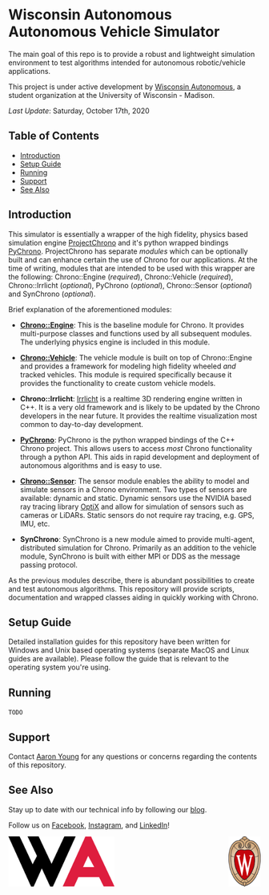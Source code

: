 # Wisconsin Autonomous Autonomous Vehicle Simulator

The main goal of this repo is to provide a robust and lightweight simulation environment to test algorithms intended for autonomous robotic/vehicle applications.

This project is under active development by [Wisconsin Autonomous](https://wisconsinautonomous.org/), a student organization at the University of Wisconsin - Madison.

_Last Update_: Saturday, October 17th, 2020

## Table of Contents
- [Introduction](#introduction)
- [Setup Guide](#setup-guide)
- [Running](#running)
- [Support](#support)
- [See Also](#see-also)

## Introduction

This simulator is essentially a wrapper of the high fidelity, physics based simulation engine [ProjectChrono](http://www.projectchrono.org/) and it's python wrapped bindings [PyChrono](http://www.projectchrono.org/pychrono/). ProjectChrono has separate _modules_ which can be optionally built and can enhance certain the use of Chrono for our applications. At the time of writing, modules that are intended to be used with this wrapper are the following: Chrono::Engine (_required_), Chrono::Vehicle (_required_), Chrono::Irrlicht (_optional_), PyChrono (_optional_), Chrono::Sensor (_optional_) and SynChrono (_optional_).

Brief explanation of the aforementioned modules:

  - [**Chrono::Engine**](http://api.projectchrono.org/manual_root.html): This is the baseline module for Chrono. It provides multi-purpose classes and functions used by all subsequent modules. The underlying physics engine is included in this module.

  - [**Chrono::Vehicle**](http://api.projectchrono.org/manual_vehicle.html): The vehicle module is built on top of Chrono::Engine and provides a framework for modeling high fidelity wheeled _and_ tracked vehicles. This module is required specifically because it provides the functionality to create custom vehicle models.

  - **Chrono::Irrlicht**: [Irrlicht](http://irrlicht.sourceforge.net/) is a realtime 3D rendering engine written in C++. It is a very old framework and is likely to be updated by the Chrono developers in the near future. It provides the realtime visualization most common to day-to-day development.

  - [**PyChrono**](http://api.projectchrono.org/pychrono_introduction.html): PyChrono is the python wrapped bindings of the C++ Chrono project. This allows users to access _most_ Chrono functionality through a python API. This aids in rapid development and deployment of autonomous algorithms and is easy to use.

  - [**Chrono::Sensor**](http://api.projectchrono.org/manual_sensor.html): The sensor module enables the ability to model and simulate sensors in a Chrono environment. Two types of sensors are available: dynamic and static. Dynamic sensors use the NVIDIA based ray tracing library [OptiX](https://developer.nvidia.com/optix) and allow for simulation of sensors such as cameras or LiDARs. Static sensors do not require ray tracing, e.g. GPS, IMU, etc.

  - **SynChrono**: SynChrono is a new module aimed to provide multi-agent, distributed simulation for Chrono. Primarily as an addition to the vehicle module, SynChrono is built with either MPI or DDS as the message passing protocol.

As the previous modules describe, there is abundant possibilities to create and test autonomous algorithms. This repository will provide scripts, documentation and wrapped classes aiding in quickly working with Chrono.

## Setup Guide

Detailed installation guides for this repository have been written for Windows and Unix based operating systems (separate MacOS and Linux guides are available). Please follow the guide that is relevant to the operating system you're using.

<!-- Windows: [Setup Guide](https://github.com/WisconsinAutonomous/control_sandbox/blob/master/WindowsSetup.md)\ -->
<!-- Mac: [Setup Guide](https://github.com/WisconsinAutonomous/control_sandbox/blob/master/UnixSetup.md) -->
<!-- Linux: [Setup Guide](https://github.com/WisconsinAutonomous/control_sandbox/blob/master/UnixSetup.md) -->

## Running

`TODO`

## Support

Contact [Aaron Young](aryoung5@wisc.edu) for any questions or concerns regarding the contents of this repository.

## See Also

Stay up to date with our technical info by following our [blog](https://www.wisconsinautonomous.org/blog).

Follow us on [Facebook](https://www.facebook.com/wisconsinautonomous/), [Instagram](https://www.instagram.com/wisconsinautonomous/), and [LinkedIn](https://www.linkedin.com/company/wisconsin-autonomous/about/)!

<img src="https://github.com/WisconsinAutonomous/wa-resources/blob/master/Images/WA.png" alt="Wisconsin Autonomous Logo" height="100px">  <img src="https://github.com/WisconsinAutonomous/wa-resources/blob/master/Images/UWCrest.png" alt="University of Wisconsin - Madison Crest" height="100px" align="right">
